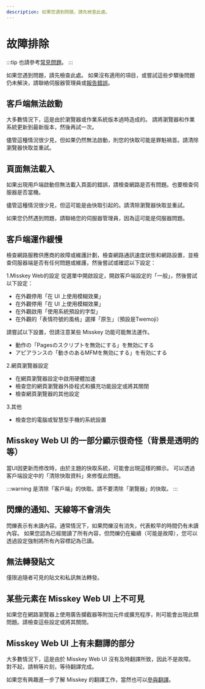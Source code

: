 ```yaml
---
description: 如果您遇到問題，請先檢查此處。
---
```


# 故障排除

:::tip
也請參考[常見問題](./faq.md)。
:::

如果您遇到問題，請先檢查此處。
如果沒有適用的項目，或嘗試這些步驟後問題仍未解決，請聯絡伺服器管理員或[報告錯誤](../../about-misskey/#議論に参加する)。

## 客戶端無法啟動

大多數情況下，這是由於瀏覽器或作業系統版本過時造成的。
請將瀏覽器和作業系統更新到最新版本，然後再試一次。

儘管這種情況很少見，但如果仍然無法啟動，則您的快取可能是罪魁禍首。請清除瀏覽器快取並重試。

## 頁面無法載入

如果出現用戶端啟動但無法載入頁面的錯誤，請檢查網路是否有問題。也要檢查伺服器是否當機。

儘管這種情況很少見，但這可能是由快取引起的。請清除瀏覽器快取並重試。

如果您仍然遇到問題，請聯絡您的伺服器管理員，因為這可能是伺服器問題。

## 客戶端運作緩慢

檢查網路服務供應商的故障或維護計劃，檢查網路通訊速度狀態和網路設置，並檢查伺服器端是否有任何問題或維護，然後嘗試或確認以下設定：

1.Misskey Web的設定
從選單中開啟設定，開啟客戶端設定的「一般」，然後嘗試以下設定：

- 在外觀停用「在 UI 上使用模糊效果」
- 在外觀停用「在 UI 上使用模糊效果」
- 在外觀啟用「使用系統預設的字型」
- 在外觀的「表情符號的風格」選擇「原生」（預設是Twemoji）

請嘗試以下設置，但請注意某些 Misskey 功能可能無法運作。

- 動作の「Pagesのスクリプトを無効にする」を無効にする
- アピアランスの「動きのあるMFMを無効にする」を有効にする

2.網頁瀏覽器設定

- 在網頁瀏覽器設定中啟用硬體加速
- 檢查您的網頁瀏覽器外掛程式和擴充功能設定或將其關閉
- 檢查網頁瀏覽器的其他設定

3.其他

- 檢查您的電腦或智慧型手機的系統設置

## Misskey Web UI 的一部分顯示很奇怪（背景是透明的等）

當UI因更新而修改時，由於主題的快取系統，可能會出現這樣的顯示。
可以透過客戶端設定中的「清除快取資料」來修復此問題。

:::warning
是清除「客戶端」的快取。請不要清除「瀏覽器」的快取。
:::

## 閃爍的通知、天線等不會消失

閃爍表示有未讀內容。通常情況下，如果閃爍沒有消失，代表較早的時間仍有未讀內容。
如果您認為已經閱讀了所有內容，但閃爍仍在繼續（可能是故障），您可以透過設定強制將所有內容標記為已讀。

## 無法轉發貼文

僅限追隨者可見的貼文和私訊無法轉發。

## 某些元素在 Misskey Web UI 上不可見

如果您在網路瀏覽器上使用廣告攔截器等附加元件或擴充程序，則可能會出現此類問題。請檢查這些設定或將其關閉。

## Misskey Web UI 上有未翻譯的部分

大多數情況下，這是由於 Misskey Web UI 沒有及時翻譯所致，因此不是故障。對不起，請稍等片刻，等待翻譯完成。

如果您有興趣進一步了解 Misskey 的翻譯工作，當然也可以[參與翻譯](../../about-misskey/#テキストを翻訳する)。
